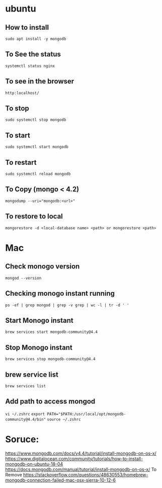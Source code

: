 # ubuntu

## How to install 
`sudo apt install -y mongodb`

## To See the status 
`systemctl status nginx`

## To see in the browser 
`http:localhost/`

## To stop 
`sudo systemctl stop mongodb`

## To start 
`sudo systemctl start mongodb`

## To restart 
`sudo systemctl reload mongodb`

## To Copy (mongo < 4.2)
`mongodump --uri="mongodb:<url>"`

## To restore to local
`mongorestore -d <local-database name> <path> or mongorestore <path>` 

# Mac

## Check monogo version 

`mongod --version`

## Checking monogo instant running 
`ps -ef | grep mongod | grep -v grep | wc -l | tr -d ' '`

## Start Monogo instant 
`brew services start mongodb-community@4.4`

## Stop Monogo instant

`brew services stop mongodb-community@4.4`

## brew service list 

`brew services list`

## Add path to access mongod

`vi ~/.zshrc`
`export PATH="$PATH:/usr/local/opt/mongodb-community@4.4/bin"`
`source ~/.zshrc`


# Soruce:
https://www.mongodb.com/docs/v4.4/tutorial/install-mongodb-on-os-x/
https://www.digitalocean.com/community/tutorials/how-to-install-mongodb-on-ubuntu-18-04
https://docs.mongodb.com/manual/tutorial/install-mongodb-on-os-x/
To Remove https://stackoverflow.com/questions/48630553/homebrew-mongodb-connection-failed-mac-osx-sierra-10-12-6

